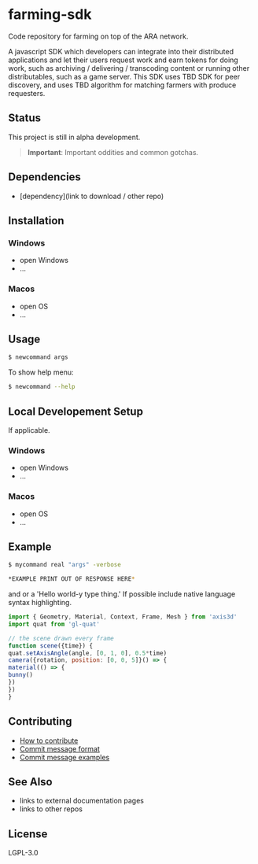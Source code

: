 # farming-sdk

Code repository for farming on top of the ARA network.

A javascript SDK which developers can integrate into their distributed applications and let their users request work and earn tokens for doing work, such as archiving / delivering / transcoding content or running other distributables, such as a game server. This SDK uses TBD SDK for peer discovery, and uses TBD algorithm for matching farmers with produce requesters. 


## Status
This project is still in alpha development.

> **Important**: Important oddities and common gotchas.

## Dependencies
- [dependency](link to download / other repo)

## Installation
### Windows
- open Windows
- ...

### Macos
- open OS
- ...

## Usage
```sh
$ newcommand args
```
To show help menu: 
```sh
$ newcommand --help
```

## Local Developement Setup
If applicable.
### Windows
- open Windows
- ...

### Macos
- open OS
- ...

## Example
```sh
$ mycommand real "args" -verbose

*EXAMPLE PRINT OUT OF RESPONSE HERE*

```
and or a 'Hello world-y type thing.' If possible include native language syntax highlighting.
```js
import { Geometry, Material, Context, Frame, Mesh } from 'axis3d'
import quat from 'gl-quat'

// the scene drawn every frame
function scene({time}) {
quat.setAxisAngle(angle, [0, 1, 0], 0.5*time)
camera({rotation, position: [0, 0, 5]}() => {
material(() => {
bunny()
})
})
}
```

## Contributing
- [How to contribute](CONTRIBUTING.md)
- [Commit message format](COMMIT_FORMAT.md)
- [Commit message examples](COMMIT_FORMAT_EXAMPLES.md)

## See Also
- links to external documentation pages
- links to other repos

## License
LGPL-3.0
